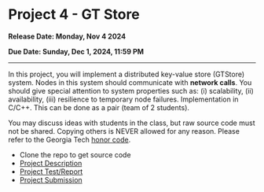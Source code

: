 # Project 4 - GT Store

**Release Date: Monday, Nov 4 2024**

**Due Date: Sunday, Dec 1, 2024, 11:59 PM**

---

In this project, you will implement a distributed key-value store (GTStore) system.
Nodes in this system should communicate with **network calls**.
You should give special attention to system properties such as: (i) scalability, (ii) availability, (iii) resilience to temporary node failures.
Implementation in C/C++. This can be done as a pair (team of 2 students).

You may discuss ideas with students in the class, but raw source code must not be shared.
Copying others is NEVER allowed for any reason.
Please refer to the Georgia Tech [honor code](http://www.honor.gatech.edu/).

* Clone the repo to get source code
* [Project Description](./doc/project_4_description.md)
* [Project Test/Report](./doc/project_4_test_report.md)
* [Project Submission](./doc/project_4_submission.md)


